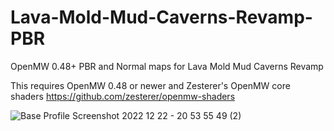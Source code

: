 # Lava-Mold-Mud-Caverns-Revamp-PBR
OpenMW 0.48+  PBR and Normal maps for Lava Mold Mud Caverns Revamp

This requires OpenMW 0.48 or newer and Zesterer's OpenMW core shaders https://github.com/zesterer/openmw-shaders

![Base Profile Screenshot 2022 12 22 - 20 53 55 49 (2)](https://user-images.githubusercontent.com/121469754/211415807-90e721ad-6298-42d4-97b2-0b34a6fbca2f.png)
